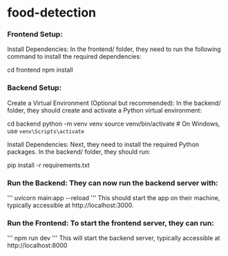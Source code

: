 # food-detection

### Frontend Setup:

Install Dependencies: In the frontend/ folder, they need to run the following command to install the required dependencies:

cd frontend
npm install



### Backend Setup:
Create a Virtual Environment (Optional but recommended): In the backend/ folder, they should create and activate a Python virtual environment:

cd backend
python -m venv venv
source venv/bin/activate  # On Windows, use `venv\Scripts\activate`

Install Dependencies: Next, they need to install the required Python packages. In the backend/ folder, they should run:

pip install -r requirements.txt

### Run the Backend: They can now run the backend server with:
''' uvicorn main:app --reload '''
This should start the app on their machine, typically accessible at http://localhost:3000.
### Run the Frontend: To start the frontend server, they can run:
''' npm run dev '''
This will start the backend server, typically accessible at http://localhost:8000
